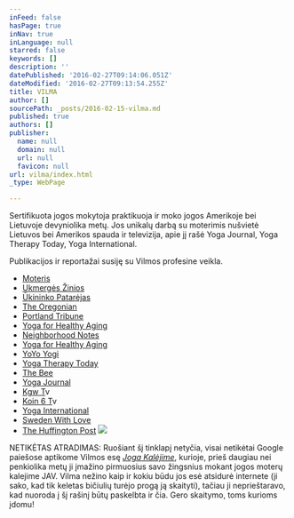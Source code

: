 ```yaml
---
inFeed: false
hasPage: true
inNav: true
inLanguage: null
starred: false
keywords: []
description: ''
datePublished: '2016-02-27T09:14:06.051Z'
dateModified: '2016-02-27T09:13:54.255Z'
title: VILMA
author: []
sourcePath: _posts/2016-02-15-vilma.md
published: true
authors: []
publisher:
  name: null
  domain: null
  url: null
  favicon: null
url: vilma/index.html
_type: WebPage

---
```

Sertifikuota jogos mokytoja praktikuoja ir moko jogos Amerikoje bei Lietuvoje devyniolika metų. Jos unikalų darbą su moterimis nušvietė Lietuvos bei Amerikos spauda ir televizija, apie jį rašė Yoga Journal, Yoga Therapy Today, Yoga International.

Publikacijos ir reportažai susiję su Vilmos profesine veikla.

* [Moteris][0]
* [Ukmergės Žinios][1]
* [Ūkininko Patarėjas][2]
* [The Oregonian][3]
* [Portland Tribune][4]
* [Yoga for Healthy Aging][5]
* [Neighborhood Notes][6]
* [Yoga for Healthy Aging][7]
* [YoYo Yogi][8]
* [Yoga Therapy Today][9]
* [The Bee][10]
* [Yoga Journal][11]
* [Kgw T][12]v
* [Koin 6 T][12]v
* [Yoga International][13]
* [Sweden With Love][14]
* [The Huffington Post][15]
![](https://s3-us-west-2.amazonaws.com/the-grid-img/p/932149424b92766ac9e66b8e66f5d160d763b92e.jpg)

NETIKĖTAS ATRADIMAS: Ruošiant šį tinklapį netyčia, visai netikėtai Google paiešose aptikome Vilmos esę _[Joga Kalėjime][16]_, kurioje, prieš daugiau nei penkiolika metų ji įmažino pirmuosius savo žingsnius mokant jogos moterų kalejime JAV. Vilma nežino kaip ir kokiu būdu jos esė atsidurė internete (ji sako, kad tik keletas bičiulių turėjo progą ją skaityti), tačiau ji neprieštaravo, kad nuoroda į šį rašinį būtų paskelbta ir čia. Gero skaitymo, toms kurioms įdomu!

[0]: http://www.moteris.lt/sveikata/apkunumas-ne-kliutis-daryti-joga-ir-gerai-jaustis.d?id=59911607
[1]: http://www.ukzinios.lt/component/content/article?scaron;keitė-į-kadrėnus=&id=5255:atostogų-kelionę-po-europą-i
[2]: http://ukininkopatarejas.lt/vilma-zaleskaite-walters-kiekvienas-gali-buti-pats-sau-mokytojas/
[3]: http://www.oregonlive.com/portland/index.ssf/2011/04/a_sellwood_class_puts_the_heal.html
[4]: http://yogaforthelargerwoman.com/site/wp-content/uploads/2012/07/yaga-article-portland-tribune.pdf
[5]: http://yogaforhealthyaging.blogspot.com/2011/11/larger-women-and-yoga-getting-creative.html
[6]: http://www.neighborhoodnotes.com/news/2010/12/yoga_for_every_body_and_every_ageportland_specialty_classes_cater_to_many_needs/
[7]: http://yogaforhealthyaging.blogspot.dk/2012/11/yoga-for-every-body-interview-with.html
[8]: http://www.yoyoyogiblog.com/tag/yoga-for-the-larger-woman/
[9]: http://yogaforthelargerwoman.com/
[10]: http://yogaforthelargerwoman.com/site/wp-content/uploads/2012/07/yoga-article-may-2012-bee-website.pdf
[11]: http://www.yogajournal.com/article/balance/beautiful-discovery/
[12]: https://www.youtube.com/watch?v=3ICrIRyDUyU
[13]: http://yogaforthelargerwoman.com/site/wp-content/uploads/2012/07/sp12-Feat-Friends-wBody.pdf
[14]: http://www.swedenwithlove.com/2014/02/beautiful-revelation/
[15]: http://www.huffingtonpost.com/rob-schware/yoga-how-we-serve-the-lar_b_4010849.html
[16]: http://gid.lt/lietuviu-kalba/joga-kalejime